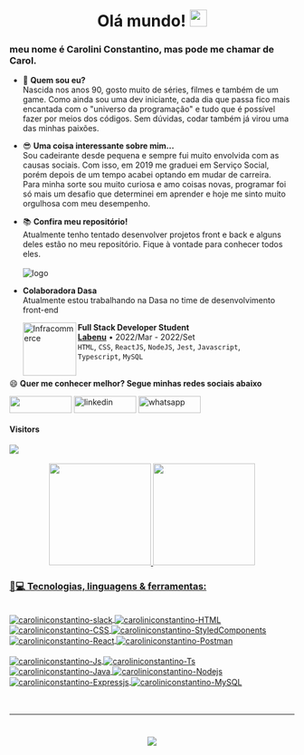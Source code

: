 <h1 align="center">Olá mundo! <img src="https://camo.githubusercontent.com/e8e7b06ecf583bc040eb60e44eb5b8e0ecc5421320a92929ce21522dbc34c891/68747470733a2f2f6d656469612e67697068792e636f6d2f6d656469612f6876524a434c467a6361737252346961377a2f67697068792e676966" alt="waving hand" width="30" height="30"></h1>
<h3>meu nome é Carolini Constantino, mas pode me chamar de Carol.</h3>

- 🤔 <strong> Quem sou eu? </strong> </br> Nascida nos anos 90, gosto muito de séries, filmes e também de um game. Como ainda sou uma dev iniciante, cada dia que passa fico mais encantada com o "universo da programação" e tudo que é possível fazer por meios dos códigos. Sem dúvidas, codar também já virou uma das minhas paixões.  


- 😎 <strong> Uma coisa interessante sobre mim... </strong> </br> Sou cadeirante desde pequena e sempre fui muito envolvida com as causas sociais. Com isso, em 2019 me graduei em Serviço Social, porém depois de um tempo acabei optando em mudar de carreira.</br>
Para minha sorte sou muito curiosa e amo coisas novas, programar foi só mais um desafio que determinei em aprender e hoje me sinto muito orgulhosa com meu desempenho.


- 📚 <strong>Confira meu repositório!</strong> </br> Atualmente tenho tentado desenvolver projetos front e back e alguns deles estão no meu repositório. Fique à vontade para conhecer todos eles. </br></br>
![logo](https://user-images.githubusercontent.com/101641921/188517778-20fccd10-b0ff-465f-801d-aec96bb08b34.png)</br>
- **Colaboradora Dasa** </br>
Atualmente estou trabalhando na Dasa no time de desenvolvimento front-end

    [<img align="left" height="94px" width="94px" alt="Infracommerce" src="https://user-images.githubusercontent.com/73656973/135145144-b8572a6c-b44e-4337-9b83-bde7f21b9327.png"/>](https://www.labenu.com.br/)
    **Full Stack Developer Student** \
    [**Labenu**](https://www.labenu.com.br/) • 2022/Mar - 2022/Set \
    `HTML`, `CSS`, `ReactJS`, `NodeJS`, `Jest`, `Javascript`, \
    `Typescript`, `MySQL ` \
    <br/>

😄 <strong> Quer me conhecer melhor? Segue minhas redes sociais abaixo </strong>

[<img src="https://img.shields.io/badge/Gmail-D14836?style=for-the-badge&logo=gmail&logoColor=white" height="30" width="110" align ="center">](mailto:caroliniconstantino@gmail.com)
<a href="https://www.linkedin.com/in/carolini-constantino-ba338a218/" target="blank"><img align="center" src="https://img.shields.io/badge/LinkedIn-0077B5?style=for-the-badge&logo=linkedin&logoColor=white" alt="linkedin" height="30" width="110" /></a>
<a href="https://api.whatsapp.com/send?phone=5551996686878" target="blank"><img align="center" src="https://img.shields.io/badge/WhatsApp-25D366?style=for-the-badge&logo=whatsapp&logoColor=white" alt="whatsapp" height="30" width="110" /></a>

<div>  
  <h4> Visitors </h4>
  <img src="https://profile-counter.glitch.me/caroliniconstantino/count.svg">
</div>

<br/>

<div align="center">
  <a href="https://github.com/caroliniconstantino">
  <img height="180em" src="https://github-readme-stats.vercel.app/api?username=caroliniconstantino&show_icons=true&theme=dark&include_all_commits=true&count_private=true"/>
  <img height="180em" src="https://github-readme-stats.vercel.app/api/top-langs/?username=caroliniconstantino&layout=compact&langs_count=8&theme=dark"/>
</div>
    
  <h3 align="left">🚀💻 Tecnologias, linguagens & ferramentas:</h3>
  <div style="display: inline_block"><br>
  <img align="center" alt="caroliniconstantino-slack" src="https://img.shields.io/badge/Slack-4A154B?style=for-the-badge&logo=slack&logoColor=white">
  <img align="center" alt="caroliniconstantino-HTML" src="https://img.shields.io/badge/HTML5-E34F26?style=for-the-badge&logo=html5&logoColor=white">
  <img align="center" alt="caroliniconstantino-CSS" src="https://img.shields.io/badge/CSS3-1572B6?style=for-the-badge&logo=css3&logoColor=white">
  <img align="center" alt="caroliniconstantino-StyledComponents" src="https://img.shields.io/badge/styled--components-DB7093?style=for-the-badge&logo=styled-components&logoColor=white">
  <img align="center" alt="caroliniconstantino-React" src="https://img.shields.io/badge/React-20232A?style=for-the-badge&logo=react&logoColor=61DAFB">
  <img align="center" alt="caroliniconstantino-Postman" src="https://img.shields.io/badge/Postman-FF6C37?style=for-the-badge&logo=postman&logoColor=white">
    <br/>
    <br/>
  <img align="center" alt="caroliniconstantino-Js" src="https://img.shields.io/badge/JavaScript-323330?style=for-the-badge&logo=javascript&logoColor=F7DF1E">
  <img align="center" alt="caroliniconstantino-Ts" src="https://img.shields.io/badge/TypeScript-007ACC?style=for-the-badge&logo=typescript&logoColor=white">
  <img align="center" alt="caroliniconstantino-Java" src="https://img.shields.io/badge/Java-ED8B00?style=for-the-badge&logo=java&logoColor=white">
  <img align="center" alt="caroliniconstantino-Nodejs" src="https://img.shields.io/badge/Node.js-43853D?style=for-the-badge&logo=node.js&logoColor=white">
  <img align="center" alt="caroliniconstantino-Expressjs" src="https://img.shields.io/badge/Express.js-404D59?style=for-the-badge">
  <img align="center" alt="caroliniconstantino-MySQL" src="https://img.shields.io/badge/MySQL-00000F?style=for-the-badge&logo=mysql&logoColor=white">
</div>
<br/>
<br/>
  
<div> 
 
  ---
  
  <!-- GIF MARIO -->
  <h1 align="center">
    <a>
      <img src="https://user-images.githubusercontent.com/78452566/140799812-a9c3a701-3b74-47fb-be11-c2363d68cd31.gif">
    </a>
  </h1>
</div>

